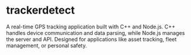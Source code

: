 # trackerdetect
A real-time GPS tracking application built with C++ and Node.js. C++ handles device communication and data parsing, while Node.js manages the server and API. Designed for applications like asset tracking, fleet management, or personal safety.

